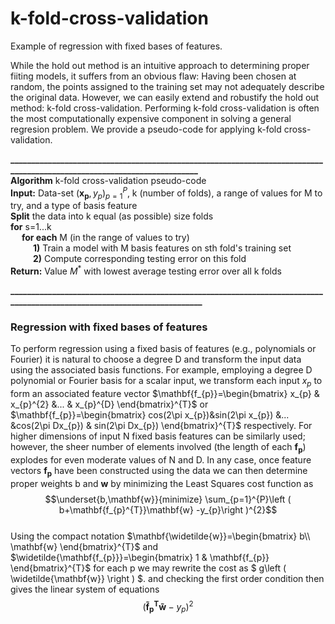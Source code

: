 # k-fold-cross-validation
Example of regression with fixed bases of features.

While the hold out method is an intuitive approach to determining proper fiiting models, it suffers from an obvious flaw: 
Having been chosen at random, the points assigned to the training set may not adequately describe the original data. However,
we can easily extend and robustify the hold out method: k-fold cross-validation. Performing k-fold cross-validation is often the
most computationally expensive component in solving a general regresion problem. We provide a pseudo-code for applying k-fold
cross-validation.

**________________________________________________________________________________________________________________________**  
**Algorithm** k-fold cross-validation pseudo-code  
**Input:** Data-set $(\mathbf{x_{p}}, y_{p})_{p=1}^{P}$, k (number of folds), a range of values for M to try, and a type of basis feature  
**Split** the data into k equal (as possible) size folds  
**for** s=1...k  
&emsp; **for each** M (in the range of values to try)  
&emsp; &emsp; **1)** Train a model with M basis features on sth fold's training set  
&emsp; &emsp; **2)** Compute corresponding testing error on this fold  
**Return:** Value $M^{*}$ with lowest average testing error over all k folds 

**_________________________________________________________________________________________________________________________**

### Regression with fixed bases of features  
To perform regression using a fixed basis of features (e.g., polynomials or Fourier) it is natural to choose a degree D and transform the input data using the associated basis functions. For example, employing a degree D polynomial or Fourier basis for a scalar input, we transform each input $x_{p}$ to form an associated feature vector $\mathbf{f_{p}}=\begin{bmatrix}
x_{p} & x_{p}^{2} &...  & x_{p}^{D}
\end{bmatrix}^{T}$ or $\mathbf{f_{p}}=\begin{bmatrix}
 cos(2\pi x_{p})&sin(2\pi x_{p})  &...  &cos(2\pi Dx_{p})  & sin(2\pi Dx_{p})
\end{bmatrix}^{T}$ respectively. For higher dimensions of input N fixed basis features can be similarly used; however, the sheer number of elements involved (the length of each $\mathbf{f_{p}}$) explodes for even moderate values of N and D. In any case, once feature vectors $\mathbf{f_{p}}$ have been constructed using the data we can then determine proper weights b and $\mathbf{w}$ by minimizing the Least Squares cost function as
$$\underset{b,\mathbf{w}}{minimize} \sum_{p=1}^{P}\left ( b+\mathbf{f_{p}^{T}}\mathbf{w} -y_{p}\right )^{2}$$  
Using the compact notation $\mathbf{\widetilde{w}}=\begin{bmatrix}
b\\ \mathbf{w} 
\end{bmatrix}^{T}$ and $\widetilde{\mathbf{f_{p}}}=\begin{bmatrix}
1 & \mathbf{f_{p}}
\end{bmatrix}^{T}$ for each p we may rewrite the cost as $ g\left ( \widetilde{\mathbf{w}} \right ) $. and checking the first order condition then gives the linear system of equations $$ \left( \mathbf{\widetilde{f}_{p}^{T}}\mathbf{\widetilde{w}} -y_{p} \right )^{2}$$
